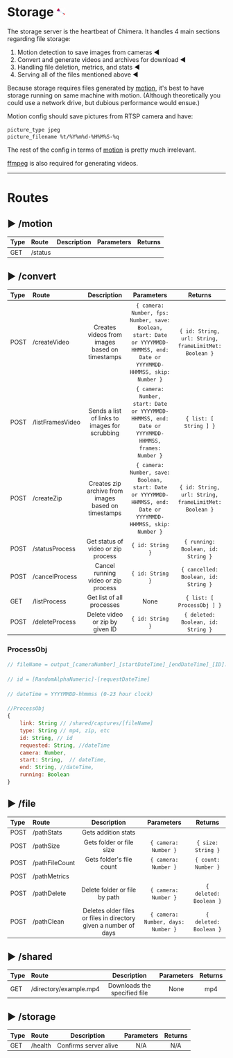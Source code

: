 # Storage <img src="../command/frontend/res/logo.png" alt="logo" width="20"/> 

The storage server is the heartbeat of Chimera. It handles 4 main sections regarding file storage:
1. Motion detection to save images from cameras ◀
2. Convert and generate videos and archives for download ◀
3. Handling file deletion, metrics, and stats ◀
4. Serving all of the files mentioned above ◀

Because storage requires files generated by [motion](https://github.com/Motion-Project/motion), it's best to have storage running on same machine with motion. (Although theoretically you could use a network drive, but dubious performance would ensue.)

Motion config should save pictures from RTSP camera and have:

```
picture_type jpeg
picture_filename %t/%Y%m%d-%H%M%S-%q
```

The rest of the config in terms of [motion](https://github.com/Motion-Project/motion) is pretty much irrelevant.

[ffmpeg](https://ffmpeg.org) is also required for generating videos.

---
# Routes

## ▶ /motion

|Type|Route|Description|Parameters|Returns|
| :-|:- |:-:|:-:|:-:|
|GET|/status| | | |
## ▶ /convert

|Type|Route|Description|Parameters|Returns|
| :-|:- |:-:|:-:|:-:|
|POST|/createVideo|Creates videos from images based on timestamps|`{ camera: Number, fps: Number, save: Boolean, start: Date or YYYYMMDD-HHMMSS, end: Date or YYYYMMDD-HHMMSS, skip: Number }`|`{ id: String, url: String, frameLimitMet: Boolean }`|
|POST|/listFramesVideo|Sends a list of links to images for scrubbing|`{ camera: Number, start: Date or YYYYMMDD-HHMMSS, end: Date or YYYYMMDD-HHMMSS, frames: Number }`|`{ list: [ String ] }`|
|POST|/createZip|Creates zip archive from images based on timestamps|`{ camera: Number, save: Boolean, start: Date or YYYYMMDD-HHMMSS, end: Date or YYYYMMDD-HHMMSS, skip: Number }`|`{ id: String, url: String, frameLimitMet: Boolean }`|
|POST|/statusProcess|Get status of video or zip process|`{ id: String }`|`{ running: Boolean, id: String }`|
|POST|/cancelProcess|Cancel running video or zip process|`{ id: String }`|`{ cancelled: Boolean, id: String }`|
|GET|/listProcess|Get list of all processes|None|`{ list: [ ProcessObj ] }`|
|POST|/deleteProcess|Delete video or zip by given ID|`{ id: String }`|`{ deleted: Boolean, id: String }`|

### ProcessObj

```javascript
// fileName = output_[cameraNumber]_[startDateTime]_[endDateTime]_[ID].[type]

// id = [RandomAlphaNumeric]-[requestDateTime]

// dateTime = YYYYMMDD-hhmmss (0-23 hour clock)

//ProcessObj
{
    link: String // /shared/captures/[fileName]
    type: String // mp4, zip, etc
    id: String, // id
    requested: String, //dateTime
    camera: Number,
    start: String,  // dateTime,
    end: String, //dateTime,
    running: Boolean
}
```

## ▶ /file

|Type|Route|Description|Parameters|Returns|
| :-|:- |:-:|:-:|:-:|
|POST|/pathStats|Gets addition stats| | |
|POST|/pathSize|Gets folder or file size|`{ camera: Number }`|`{ size: String }`|
|POST|/pathFileCount|Gets folder's file count|`{ camera: Number }`|`{ count: Number }`|
|POST|/pathMetrics| | | |
|POST|/pathDelete|Delete folder or file by path|`{ camera: Number }`|`{ deleted: Boolean }`|
|POST|/pathClean|Deletes older files or files in directory given a number of days|`{ camera: Number, days: Number }`|`{ deleted: Boolean }`|

## ▶ /shared

|Type|Route|Description|Parameters|Returns|
| :-|:- |:-:|:-:|:-:|
|GET|/directory/example.mp4|Downloads the specified file|None|mp4|

## ▶ /storage

|Type|Route|Description|Parameters|Returns|
| :-|:- |:-:|:-:|:-:|
|GET|/health|Confirms server alive|N/A|N/A|